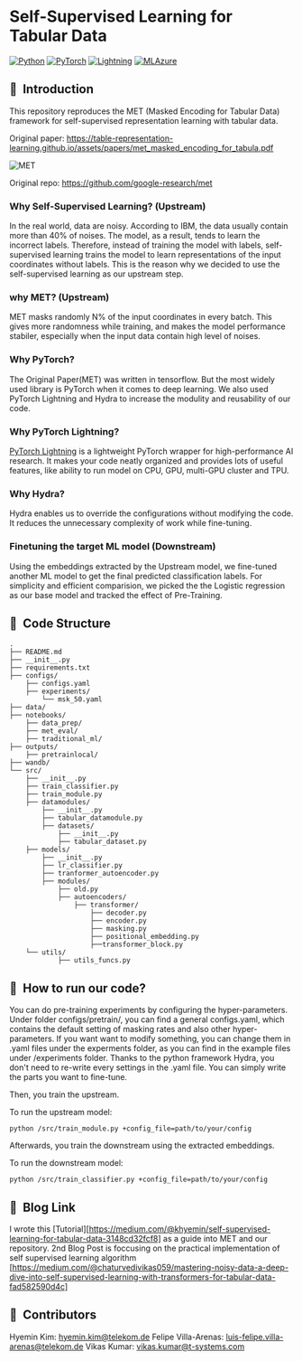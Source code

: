 # Self-Supervised Learning for Tabular Data

<a href="https://pytorch.org/get-started/locally/"><img alt="Python" src="https://img.shields.io/badge/-Python 3.7--3.9-blue?style=for-the-badge&logo=python&logoColor=white"></a>
<a href="https://pytorch.org/get-started/locally/"><img alt="PyTorch" src="https://img.shields.io/badge/-PyTorch 2.3.1+-ee4c2c?style=for-the-badge&logo=pytorch&logoColor=white"></a>
<a href="https://pytorchlightning.ai/"><img alt="Lightning" src="https://img.shields.io/badge/-Lightning 2.3.3+-792ee5?style=for-the-badge&logo=pytorchlightning&logoColor=white"></a>
<a href="https://ml.azure.com/"><img alt="MLAzure" src="https://img.shields.io/badge/azure-%230072C6.svg?style=for-the-badge&logo=microsoftazure&logoColor=white"></a>

## 📌&nbsp;&nbsp;Introduction
This repository reproduces the MET (Masked Encoding for Tabular Data) framework for self-supervised representation learning with tabular data.

Original paper: https://table-representation-learning.github.io/assets/papers/met_masked_encoding_for_tabula.pdf

![MET](https://github.com/user-attachments/assets/503624cd-71af-41b5-941c-249f19ef1eed)



Original repo: https://github.com/google-research/met

### Why Self-Supervised Learning? (Upstream)
In the real world, data are noisy. According to IBM, the data usually contain more than 40% of noises. The model, as a result, tends to learn the incorrect labels. Therefore, instead of training the model with labels, self-supervised learning trains the model to learn representations of the input coordinates without labels. This is the reason why we decided to use the self-supervised learning as our upstream step.

### why MET? (Upstream)
MET masks randomly N% of the input coordinates in every batch. This gives more randomness while training, and makes the model performance stabiler, especially when the input data contain high level of noises.

### Why PyTorch?
The Original Paper(MET) was written in tensorflow. But the most widely used library is PyTorch when it comes to deep learning. We also used PyTorch Lightning and Hydra to increase the modulity and reusability of our code.

### Why PyTorch Lightning?
[PyTorch Lightning](https://github.com/PyTorchLightning/pytorch-lightning) is a lightweight PyTorch wrapper for high-performance AI research.
It makes your code neatly organized and provides lots of useful features, like ability to run model on CPU, GPU, multi-GPU cluster and TPU.

### Why Hydra?
Hydra enables us to override the configurations without modifying the code. It reduces the unnecessary complexity of work while fine-tuning. 

### Finetuning the target ML model (Downstream)
Using the embeddings extracted by the Upstream model, we fine-tuned another ML model to get the final predicted classification labels. For simplicity and efficient comparision, we picked the the Logistic regression as our base model and tracked the effect of Pre-Training.


## 📌&nbsp;&nbsp;Code Structure

```
.
├── README.md
├── __init__.py
├── requirements.txt
├── configs/
    ├── configs.yaml
    ├── experiments/
        └── msk_50.yaml
├── data/
├── notebooks/
    ├── data_prep/
    ├── met_eval/
    ├── traditional_ml/
├── outputs/
    ├── pretrainlocal/
├── wandb/
└── src/
    ├── __init__.py
    ├── train_classifier.py
    ├── train_module.py
    ├── datamodules/
        ├── __init__.py
        ├── tabular_datamodule.py
        ├── datasets/
            ├── __init__.py
            ├── tabular_dataset.py
    ├── models/
        ├── __init__.py
        ├── lr_classifier.py
        ├── tranformer_autoencoder.py
        ├── modules/
            ├── old.py
            ├── autoencoders/
                ├── transformer/
                    ├── decoder.py
                    ├── encoder.py
                    ├── masking.py
                    ├── positional_embedding.py
                    ├──transformer_block.py
    └── utils/
            ├── utils_funcs.py
```

## 📌&nbsp;&nbsp;How to run our code?
You can do pre-training experiments by configuring the hyper-parameters. Under folder configs/pretrain/, you can find a general configs.yaml, which contains the default setting of masking rates and also other hyper-parameters. If you want want to modify something, you can change them in .yaml files under the experments folder, as you can find in the example files under /experiments folder. Thanks to the python framework Hydra, you don't need to re-write every settings in the .yaml file. You can simply write the parts you want to fine-tune.

Then, you train the upstream.

To run the upstream model:
```
python /src/train_module.py +config_file=path/to/your/config  
```

Afterwards, you train the downstream using the extracted embeddings. 

To run the downstream model:
```
python /src/train_classifier.py +config_file=path/to/your/config
```

## 📌&nbsp;&nbsp;Blog Link

I wrote this  [Tutorial][https://medium.com/@khyemin/self-supervised-learning-for-tabular-data-3148cd32fcf8] as a guide into MET and our repository. 
2nd Blog Post is foccusing on the practical implementation of self supervised learning algorithm [https://medium.com/@chaturvedivikas059/mastering-noisy-data-a-deep-dive-into-self-supervised-learning-with-transformers-for-tabular-data-fad582590d4c]

## 📌&nbsp;&nbsp;Contributors
Hyemin Kim: hyemin.kim@telekom.de
Felipe Villa-Arenas: luis-felipe.villa-arenas@telekom.de
Vikas Kumar: vikas.kumar@t-systems.com
